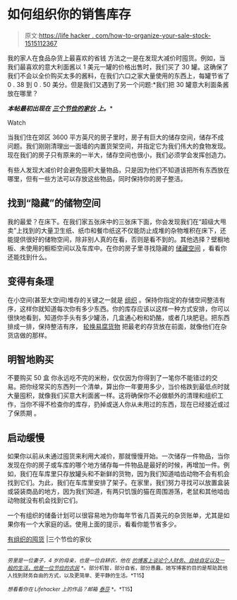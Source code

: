 # 如何组织你的销售库存

> 原文:[https://life hacker . com/how-to-organize-your-sale-stock-1515112367](https://lifehacker.com/how-to-organize-your-sale-stockpile-1515112367)

我的家人在食品杂货上最喜欢的省钱 方法之一是在发现大减价时囤货。例如，当我们最喜欢的意大利面酱以 1 美元一罐的价格出售时，我们买了 30 罐。这确保了我们不会以全价购买太多的酱料，在我们六口之家大量使用的东西上，每罐节省了 0 . 38 到 0 . 50 美分。但是我们又遇到了另一个问题:*我们把 30 罐意大利面条酱放在哪里？

***本帖最初出现在*** [***三个节俭的家伙***](http://www.threethriftyguys.com/2014/01/organized-stockpiling-how-to-make-the-most-of-those-great-sales/) ***上。****

Watch

当我们住在郊区 3600 平方英尺的房子里时，房子有巨大的储存空间，储存不成问题。我们刚刚清理出一面墙的内置货架空间，并指定它为我们伟大的食物发现。现在我们的房子只有原来的一半大，储存空间也很小，我们必须学会发挥创造力。

有些人发现大减价时会避免囤积大量物品，只是因为他们不知道该把所有东西放在哪里，但有一些方法可以存放这些物品，同时保持你的房子整洁。

## **找到“隐藏”的储物空间**

我的最爱？在床下。在我们家五张床中的三张床下面，你会发现我们在“超级大甩卖”上找到的大量卫生纸、纸巾和餐巾纸这不仅能防止成堆的杂物堆积在床下，还能提供很好的储物空间，除非别人真的在看，否则是看不到的。其他选择？壁橱地板、未使用的橱柜空间以及车库中。在你的房子里寻找隐藏的 [储藏空间](https://lifehacker.com/add-some-extra-storage-to-your-home-this-weekend-5994459) ，看看你还能找到什么。

## **变得有条理**

在小空间(甚至大空间)堆存的关键之一就是 [组织](https://lifehacker.com/ask-an-expert-all-about-home-organization-5945814) 。保持你指定的存储空间整洁有序，这样你就知道每次你有多少东西。你的库存应该以这样一种方式安排，你可以很快地看到，知道你手头有多少罐汤，几盒通心粉和奶酪，或者几块肥皂。把东西排成一排，保持整洁有序， [轮换易腐货物](http://www.thefrugalfarmer.net/the-frugal-farmers-guide-to-feeding-your-family-for-less/) 把最老的存货放在前面，就像他们在杂货店做的那样。

## **明智地购买**

不要购买 50 盒 你永远吃不完的米粉，仅仅因为你得到了一笔你不能错过的交易。把你经常买的东西列一个清单，算出你一年要用多少，当价格跌到最低点时就大量囤积，就像我们买意大利面酱一样。这将确保你不必做额外的清理和组织工作，当你不得不检查你的库存，扔掉或送人你从未用过的东西，现在已经接近或过了保质期 。

## **启动缓慢**

如果你以前从未通过囤货来利用大减价，那就慢慢开始。一次储存一件物品，当你发现在你的房子或车库的哪个地方储存每一件物品是最好的时候，再增加一件。例如，我们在车库里只存放罐头和不新鲜的货物，因为我们知道啮齿动物不会有机会找到它们。为此，我们在车库里安排了架子。在家里，我们努力寻找可以放置盒装或袋装商品的地方，因为我们知道，有两只饥饿的猫在周围游荡，老鼠和其他啮齿动物就没有机会找到它们。

一个有组织的储备计划可以很容易地为你每年节省几百美元的杂货账单，尤其是如果你有一个大家庭的话。使用上面的提示，看看你能节省多少。

[有组织的囤货](http://www.threethriftyguys.com/2014/01/organized-stockpiling-how-to-make-the-most-of-those-great-sales/) |三个节俭的家伙

* * *

<small>*劳里是一位妻子，4 岁的母亲，也是一位自耕农，他在*</small> [<small>*的博客上谈论个人财务、自给自足以及一般的生活，他是一位节俭的农民*</small>](http://www.thefrugalfarmer.net/) <small>*。部分机智，部分自省，部分愚蠢，她写博客的目的是帮助其他人找到财务自由的方式，以及更简单、更平静的生活。*T15】</small>

<small>*想看看你在 Lifehacker 上的作品？邮箱*</small> [<small>*泰莎*</small>](https://mail.google.com/mail/?view=cm&fs=1&tf=1&to=tessa@lifehacker.com) <small>*。*T15】</small>